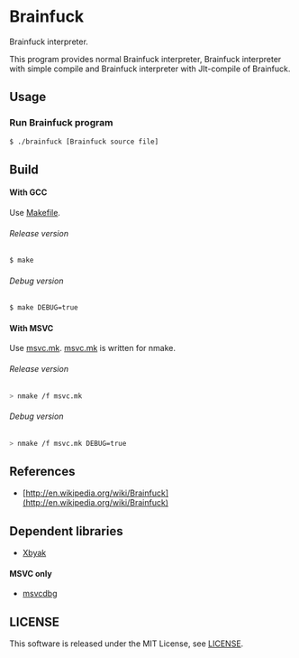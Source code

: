Brainfuck
=========

Brainfuck interpreter.

This program provides normal Brainfuck interpreter, Brainfuck interpreter with
simple compile and Brainfuck interpreter with JIt-compile of Brainfuck.


## Usage

### Run Brainfuck program

```sh
$ ./brainfuck [Brainfuck source file]
```


## Build

#### With GCC

Use [Makefile](Makefile).

###### Release version

```sh
$ make
```

###### Debug version

```sh
$ make DEBUG=true
```

#### With MSVC

Use [msvc.mk](msvc.mk).
[msvc.mk](msvc.mk) is written for nmake.

###### Release version

```sh
> nmake /f msvc.mk
```

###### Debug version

```sh
> nmake /f msvc.mk DEBUG=true
```


## References

- [http://en.wikipedia.org/wiki/Brainfuck](http://en.wikipedia.org/wiki/Brainfuck)


## Dependent libraries

- [Xbyak](https://github.com/herumi/xbyak)

#### MSVC only

- [msvcdbg](https://github.com/koturn/msvcdbg)


## LICENSE

This software is released under the MIT License, see [LICENSE](LICENSE).
